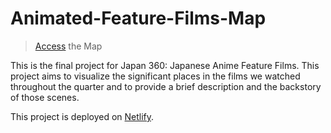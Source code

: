 # Animated-Feature-Films-Map

>  [Access](https://elaborate-crumble-7f08ba.netlify.app) the Map 

This is the final project for Japan 360: Japanese Anime Feature Films. This project aims to visualize the significant places in the films we watched throughout the quarter and to provide a brief description and the backstory of those scenes.

This project is deployed on [Netlify](https://app.netlify.com/).